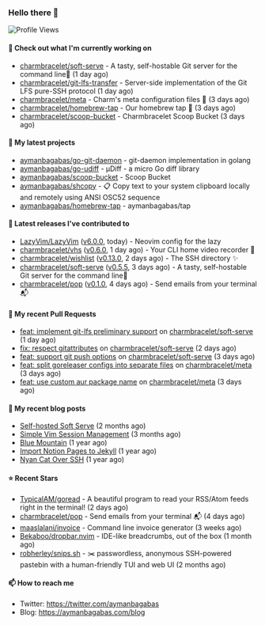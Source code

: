 ### Hello there 👋

![Profile Views](https://komarev.com/ghpvc/?username=aymanbagabas&label=PROFILE+VIEWS)

#### 👷 Check out what I'm currently working on

- [charmbracelet/soft-serve](https://github.com/charmbracelet/soft-serve) - A tasty, self-hostable Git server for the command line🍦 (1 day ago)
- [charmbracelet/git-lfs-transfer](https://github.com/charmbracelet/git-lfs-transfer) - Server-side implementation of the Git LFS pure-SSH protocol (1 day ago)
- [charmbracelet/meta](https://github.com/charmbracelet/meta) - Charm&#39;s meta configuration files 🫥 (3 days ago)
- [charmbracelet/homebrew-tap](https://github.com/charmbracelet/homebrew-tap) - Our homebrew tap 🍺 (3 days ago)
- [charmbracelet/scoop-bucket](https://github.com/charmbracelet/scoop-bucket) - Charmbracelet Scoop Bucket (3 days ago)

#### 🌱 My latest projects

- [aymanbagabas/go-git-daemon](https://github.com/aymanbagabas/go-git-daemon) - git-daemon implementation in golang
- [aymanbagabas/go-udiff](https://github.com/aymanbagabas/go-udiff) - µDiff - a micro Go diff library
- [aymanbagabas/scoop-bucket](https://github.com/aymanbagabas/scoop-bucket) - Scoop Bucket
- [aymanbagabas/shcopy](https://github.com/aymanbagabas/shcopy) - 📋 Copy text to your system clipboard locally and remotely using ANSI OSC52 sequence
- [aymanbagabas/homebrew-tap](https://github.com/aymanbagabas/homebrew-tap) - aymanbagabas/tap

#### 🔭 Latest releases I've contributed to

- [LazyVim/LazyVim](https://github.com/LazyVim/LazyVim) ([v6.0.0](https://github.com/LazyVim/LazyVim/releases/tag/v6.0.0), today) - Neovim config for the lazy
- [charmbracelet/vhs](https://github.com/charmbracelet/vhs) ([v0.6.0](https://github.com/charmbracelet/vhs/releases/tag/v0.6.0), 1 day ago) - Your CLI home video recorder 📼
- [charmbracelet/wishlist](https://github.com/charmbracelet/wishlist) ([v0.13.0](https://github.com/charmbracelet/wishlist/releases/tag/v0.13.0), 2 days ago) - The SSH directory ✨
- [charmbracelet/soft-serve](https://github.com/charmbracelet/soft-serve) ([v0.5.5](https://github.com/charmbracelet/soft-serve/releases/tag/v0.5.5), 3 days ago) - A tasty, self-hostable Git server for the command line🍦
- [charmbracelet/pop](https://github.com/charmbracelet/pop) ([v0.1.0](https://github.com/charmbracelet/pop/releases/tag/v0.1.0), 4 days ago) - Send emails from your terminal 📬

#### 🔨 My recent Pull Requests

- [feat: implement git-lfs preliminary support](https://github.com/charmbracelet/soft-serve/pull/344) on [charmbracelet/soft-serve](https://github.com/charmbracelet/soft-serve) (1 day ago)
- [fix: respect gitattributes](https://github.com/charmbracelet/soft-serve/pull/342) on [charmbracelet/soft-serve](https://github.com/charmbracelet/soft-serve) (2 days ago)
- [feat: support git push options](https://github.com/charmbracelet/soft-serve/pull/341) on [charmbracelet/soft-serve](https://github.com/charmbracelet/soft-serve) (3 days ago)
- [feat: split goreleaser configs into separate files](https://github.com/charmbracelet/meta/pull/102) on [charmbracelet/meta](https://github.com/charmbracelet/meta) (3 days ago)
- [feat: use custom aur package name](https://github.com/charmbracelet/meta/pull/101) on [charmbracelet/meta](https://github.com/charmbracelet/meta) (3 days ago)

#### 📜 My recent blog posts

- [Self-hosted Soft Serve](https://aymanbagabas.com/blog/2023/04/28/self-hosted-soft-serve.html) (2 months ago)
- [Simple Vim Session Management](https://aymanbagabas.com/blog/2023/04/13/simple-vim-session-management.html) (3 months ago)
- [Blue Mountain](https://aymanbagabas.com/blog/2022/06/02/blue-mountain.html) (1 year ago)
- [Import Notion Pages to Jekyll](https://aymanbagabas.com/blog/2022/03/29/import-notion-pages-to-jekyll.html) (1 year ago)
- [Nyan Cat Over SSH](https://aymanbagabas.com/blog/2022/03/25/nyan-cat-over-ssh.html) (1 year ago)

#### ⭐ Recent Stars

- [TypicalAM/goread](https://github.com/TypicalAM/goread) - A beautiful program to read your RSS/Atom feeds right in the terminal! (2 days ago)
- [charmbracelet/pop](https://github.com/charmbracelet/pop) - Send emails from your terminal 📬 (4 days ago)
- [maaslalani/invoice](https://github.com/maaslalani/invoice) - Command line invoice generator (3 weeks ago)
- [Bekaboo/dropbar.nvim](https://github.com/Bekaboo/dropbar.nvim) - IDE-like breadcrumbs, out of the box (1 month ago)
- [robherley/snips.sh](https://github.com/robherley/snips.sh) - ✂️ passwordless, anonymous SSH-powered pastebin with a human-friendly TUI and web UI (2 months ago)

#### 📫 How to reach me

- Twitter: https://twitter.com/aymanbagabas
- Blog: https://aymanbagabas.com/blog
